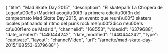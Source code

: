 {
    "title": "Mad Skate Day 2015",
    "description": "El skatepark La Chopera de Legan\u00e9s (Madrid) acogi\u00f3 la primera edici\u00f3n del campeonato Mad Skate Day 2015, un evento que reuni\u00f3 skaters locales patinando al ritmo del punk rock mel\u00f3dico m\u00e1s ca\u00f1ero de Madrid.",
    "channelid": "168553",
    "videoid": "6379688",
    "date_created": "1440444242",
    "date_modified": "1440444242",
    "type": "captivate",
    "layout": "channelVideo",
    "url": "\/arnette\/mad-skate-day-2015\/168553-6379688"
}
